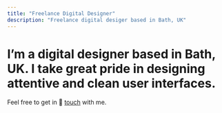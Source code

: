 ```yaml
---
title: "Freelance Digital Designer"
description: "Freelance digital desiger based in Bath, UK"
---
```


<h1><span>I’m a digital designer based in Bath, UK. I take great pride in designing attentive and clean user interfaces.</span></h1>

<p class="beta hero-desc">Feel free to get in 🤙 <a class="primary" href="mailto:kachun@kachunchau.com">touch</a> with me.</p>